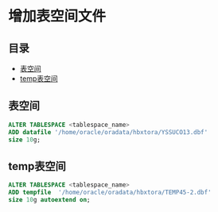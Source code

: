 # 增加表空间文件

## 目录

-   [表空间](#表空间)
-   [temp表空间](#temp表空间)

## 表空间

```sql
ALTER TABLESPACE <tablespace_name> 
ADD datafile '/home/oracle/oradata/hbxtora/YSSUCO13.dbf' 
size 10g;
```

## temp表空间

```sql
ALTER TABLESPACE <tablespace_name> 
ADD tempfile  '/home/oracle/oradata/hbxtora/TEMP45-2.dbf'  
size 10g autoextend on;
```

